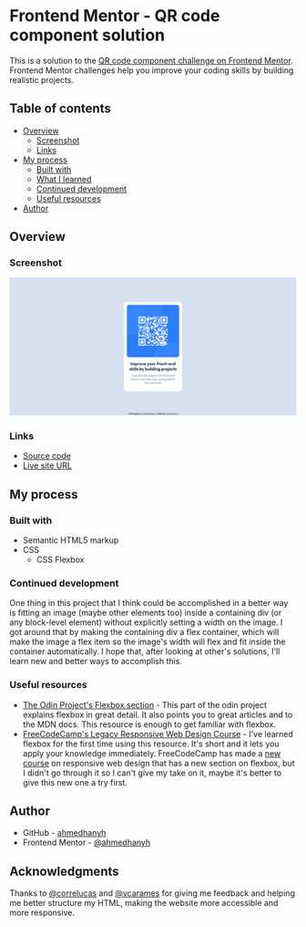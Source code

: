 # Frontend Mentor - QR code component solution

This is a solution to the [QR code component challenge on Frontend Mentor](https://www.frontendmentor.io/challenges/qr-code-component-iux_sIO_H). Frontend Mentor challenges help you improve your coding skills by building realistic projects.

## Table of contents

- [Overview](#overview)
  - [Screenshot](#screenshot)
  - [Links](#links)
- [My process](#my-process)
  - [Built with](#built-with)
  - [What I learned](#what-i-learned)
  - [Continued development](#continued-development)
  - [Useful resources](#useful-resources)
- [Author](#author)

## Overview

### Screenshot

![](./screenshot.png)

### Links

- [Source code](https://github.com/ahmedhanyh/QR-code-component)
- [Live site URL](https://ahmedhanyh.github.io/QR-code-component/)

## My process

### Built with

- Semantic HTML5 markup
- CSS
  - CSS Flexbox

### Continued development

One thing in this project that I think could be accomplished in a better way is fitting an image (maybe other elements too) inside a containing div (or any block-level element) without explicitly setting a width on the image. I got around that by making the containing div a flex container, which will make the image a flex item so the image's width will flex and fit inside the container automatically. I hope that, after looking at other's solutions, I'll learn new and better ways to accomplish this.

### Useful resources

- [The Odin Project's Flexbox section](https://www.theodinproject.com/paths/foundations/courses/foundations#flexbox) - This part of the odin project explains flexbox in great detail. It also points you to great articles and to the MDN docs. This resource is enough to get familiar with flexbox.
- [FreeCodeCamp's Legacy Responsive Web Design Course](https://www.freecodecamp.org/learn/responsive-web-design/#css-flexbox) - I've learned flexbox for the first time using this resource. It's short and it lets you apply your knowledge immediately. FreeCodeCamp has made a [new course](https://www.freecodecamp.org/learn/2022/responsive-web-design/#learn-css-flexbox-by-building-a-photo-gallery) on responsive web design that has a new section on flexbox, but I didn't go through it so I can't give my take on it, maybe it's better to give this new one a try first.

## Author

- GitHub - [ahmedhanyh](https://github.com/ahmedhanyh)
- Frontend Mentor - [@ahmedhanyh](https://www.frontendmentor.io/profile/ahmedhanyh)

## Acknowledgments

Thanks to [@correlucas](https://www.frontendmentor.io/profile/correlucas) and [@vcarames](https://www.frontendmentor.io/profile/vcarames) for giving me feedback and helping me better structure my HTML, making the website more accessible and more responsive.
